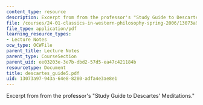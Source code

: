 ```yaml
---
content_type: resource
description: Excerpt from from the professor's "Study Guide to Descartes' Meditations."
file: /courses/24-01-classics-in-western-philosophy-spring-2006/13073a97943a64e88280adfa4e3ae8e1_descartes_guide5.pdf
file_type: application/pdf
learning_resource_types:
- Lecture Notes
ocw_type: OCWFile
parent_title: Lecture Notes
parent_type: CourseSection
parent_uid: ee03203e-3e7b-dbd2-57d5-ea47c421184b
resourcetype: Document
title: descartes_guide5.pdf
uid: 13073a97-943a-64e8-8280-adfa4e3ae8e1
---
```

Excerpt from from the professor's "Study Guide to Descartes' Meditations."

